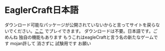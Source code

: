 # EaglerCraft日本語
ダウンロード可能なパッケージが公開されていないからと言ってサイトを戻らないでください。[ここ](https://eaglercraft-japanese.kkk2z1.repl.co) でプレイできます。
ダウンロードは不要。日本語です。ごめんね
独自の機能もあります
もうこれはeagleCraftと言う名の新たなゲームです
mojan許して
消さずに
試験用です
お願い
